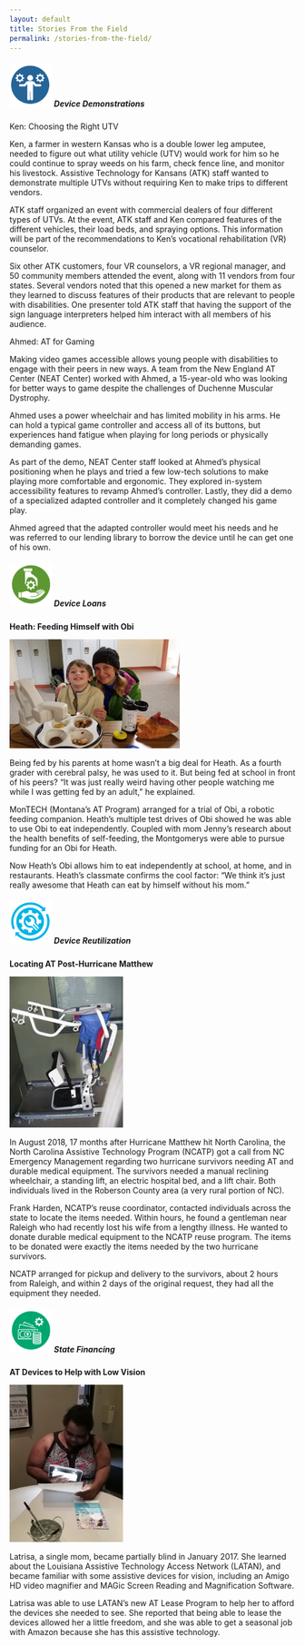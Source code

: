 ```yaml
---
layout: default
title: Stories From the Field
permalink: /stories-from-the-field/
---
```

<div class="container">
  <div class="row">

 <div class="col-md-12">

<div class="card">
<h5 class="card-header"><img  style="width:75px;" src="/assets/Device-Demo-icon.png" alt-text="Device Demo icon"/>
Device Demonstrations
</h5>
<div class="card-body">
		

  <p class="card-text">Ken: Choosing the Right UTV  </p>
  <p class="card-text">Ken, a farmer in western Kansas who is a double lower leg amputee, needed to figure out what utility vehicle (UTV) would work for him so he could continue to spray weeds on his farm, check fence line, and monitor his livestock. Assistive Technology for Kansans (ATK) staff wanted to demonstrate multiple UTVs without requiring Ken to make trips to different vendors. </p>                                                                                                 <p class="card-text">ATK staff organized an event with commercial dealers of four different types of UTVs. At the event, ATK staff and Ken compared features of the different vehicles, their load beds, and spraying options. This information will be part of the recommendations to Ken’s vocational rehabilitation (VR) counselor.</p><p class="card-text">Six other ATK customers, four VR counselors, a VR regional manager, and 50 community members attended the event, along with 11 vendors from four states. Several vendors noted that this opened a new market for them as they learned to discuss features of their products that are relevant to people with disabilities. One presenter told ATK staff that having the support of the sign language interpreters helped him interact with all members of his audience.</p>
  </div>
  </div>

  <p class="card-text">Ahmed: AT for Gaming </p>
  <p class="card-text">Making video games accessible allows young people with disabilities to engage with their peers in new ways. A team from the New England AT Center (NEAT Center) worked with Ahmed, a 15-year-old who was looking for better ways to game despite the challenges of Duchenne Muscular Dystrophy. </p>         <p class="card-text">Ahmed uses a power wheelchair and has limited mobility in his arms. He can hold a typical game controller and access all of its buttons, but experiences hand fatigue when playing for long periods or physically demanding games.</p>

 <p class="card-text">As part of the demo, NEAT Center staff looked at Ahmed’s physical positioning when he plays and tried a few low-tech solutions to make playing more comfortable and ergonomic. They explored in-system accessibility features to revamp Ahmed’s controller. Lastly, they did a demo of a specialized adapted controller and it completely changed his game play.</p><p class="card-text">Ahmed agreed that the adapted controller would meet his needs and he was referred to our lending library to borrow the device until he can get one of his own.</p>
  </div>
  </div>

<div class="card">
<h5 class="card-header">
<img  style="width:75px;" src="/assets/Device-Loan-icon.png" alt-text="Device Loan icon"/> Device Loans
</h5>
<div class="card-body">
	
<p class="card-text"><b>Heath: Feeding Himself with Obi</b></p>                                                      
<p><img style="max-width:300px;" src="/assets/MT_Device_Loan_2018.jpg" alt="Obi Eating with AT devices" class="img-fluid float-left pb-2 pr-2"></p>

<p class="card-text">Being fed by his parents at home wasn’t a big deal for Heath. As a fourth grader with cerebral palsy, he was used to it. But being fed at school in front of his peers? “It was just really weird having other people watching me while I was getting fed by an adult,” he explained. </p>              <p class="card-text">MonTECH (Montana’s AT Program) arranged for a trial of Obi, a robotic feeding companion. Heath’s multiple test drives of Obi showed he was able to use Obi to eat independently. Coupled with mom Jenny’s research about the health benefits of self-feeding, the Montgomerys were able to pursue funding for an Obi for Heath.</p>                                                                                         <p class="card-text">Now Heath’s Obi allows him to eat independently at school, at home, and in restaurants. Heath’s classmate confirms the cool factor: “We think it’s just really awesome that Heath can eat by himself without his mom.”</p>   

</div>
</div>

<div class="card">
<h5 class="card-header">
<img  style="width:75px;" src="/assets/Device-Reuse-icon.png" alt-text="Device Reuse icon"/> Device Reutilization
</h5>
<div class="card-body">
  <p class="card-text"><b>Locating AT Post-Hurricane Matthew</b> </p>
  <p><img style="max-width:200px;" src="/assets/NC_device_Reutilization.jpg" alt="reclining wheelchair" class="img-fluid float-left pb-2 pr-2"></p>
  <p class="card-text">In August 2018, 17 months after Hurricane Matthew hit North Carolina, the North Carolina Assistive Technology Program (NCATP) got a call from NC Emergency Management regarding two hurricane survivors needing AT and durable medical equipment. The survivors needed a manual reclining wheelchair, a standing lift, an electric hospital bed, and a lift chair. Both individuals lived in the Roberson County area (a very rural portion of NC). </p>                                                                             <p class="card-text">Frank Harden, NCATP’s reuse coordinator, contacted individuals across the state to locate the items needed. Within hours, he found a gentleman near Raleigh who had recently lost his wife from a lengthy illness. He wanted to donate durable medical equipment to the NCATP reuse program. The items to be donated were exactly the items needed by the two hurricane survivors. </p>                  <p class="card-text">NCATP arranged for pickup and delivery to the survivors, about 2 hours from Raleigh, and within 2 days of the original request, they had all the equipment they needed. </p>

</div>

</div>

<div class="card">
<h5 class="card-header">
<img  style="width:75px;" src="/assets/State-Financing-Icon.png" alt-text="State Financing icon" />  State Financing
</h5>
<div class="card-body">

<p class="card-text"><b>AT Devices to Help with Low Vision</b> </p>                                                   
<p><img style="max-width:200px;" src="/assets/LA_State_Financing.jpg" alt="Latrisa using magnifier hardware" class="img-fluid float-left pb-2 pr-2">
<p class="card-text">Latrisa, a single mom, became partially blind in January 2017. She learned about the Louisiana Assistive Technology Access Network (LATAN), and became familiar with some assistive devices for vision, including an Amigo HD video magnifier and MAGic Screen Reading and Magnification Software. </p>                                                                                                                                               <p class="card-text">Latrisa was able to use LATAN’s new AT Lease Program to help her to afford the devices she needed to see. She reported that being able to lease the devices allowed her a little freedom, and she was able to get a seasonal job with Amazon because she has this assistive technology. </p>